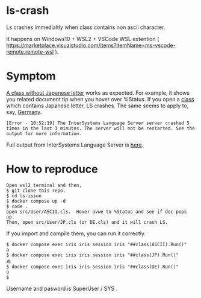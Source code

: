 # ls-crash
Ls crashes immedialtly when class contains non ascii character.

It happens on Windows10 + WSL2 + VSCode WSL extention ( https://marketplace.visualstudio.com/items?itemName=ms-vscode-remote.remote-wsl ).

# Symptom
[A class without Japanese letter](src/User/ASCII.cls) works as expected. For example, it shows you related document tip when you hover over %Status.
If you open a [class](src/User/JP.cls) which contains Japanese letter, LS crashes.  The same seems to apply to, say, [Germany](src/User/DE.cls).

```
[Error - 10:52:19] The InterSystems Language Server server crashed 5 times in the last 3 minutes. The server will not be restarted. See the output for more information.
```

Full output from InterSystems Language Server is [here](./full-dump.txt).

# How to reproduce
```
Open wsl2 terminal and then,
$ git clone this repo.
$ cd ls-issue
$ docker compose up -d
$ code .
open src/User/ASCII.cls.  Hover ovwe to %Status and see if doc pops up.
Then, open src/User/JP.cls (or DE.cls) and it will crash LS.
```

If you import and compile them, you can run it correctly.

```
$ docker compose exec iris iris session iris "##class(ASCII).Run()"
a
$ docker compose exec iris iris session iris "##class(JP).Run()"
あ
$ docker compose exec iris iris session iris "##class(DE).Run()"
ü
$
```
Username and pasword is SuperUser / SYS .
